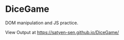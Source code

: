 # DiceGame

DOM manipulation and JS practice.

View Output at https://satyen-sen.github.io/DiceGame/
